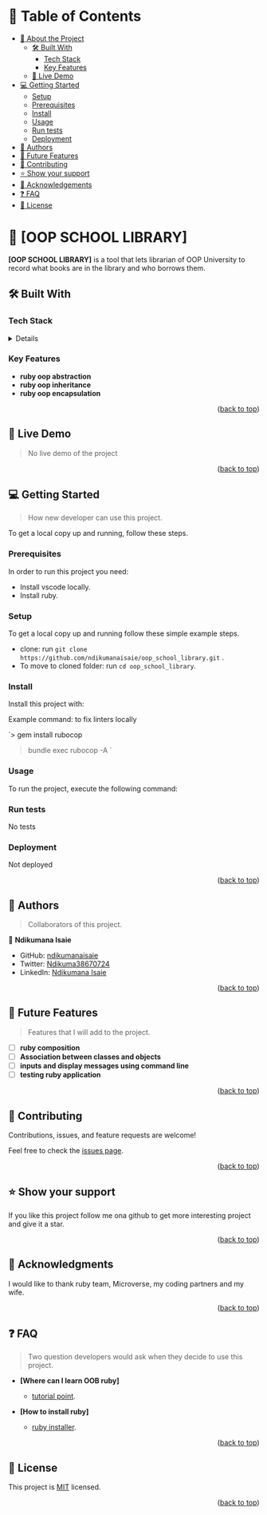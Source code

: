 <a name="readme-top"></a>
# 📗 Table of Contents

- [📖 About the Project](#about-project)
  - [🛠 Built With](#built-with)
    - [Tech Stack](#tech-stack)
    - [Key Features](#key-features)
  - [🚀 Live Demo](#live-demo)
- [💻 Getting Started](#getting-started)
  - [Setup](#setup)
  - [Prerequisites](#prerequisites)
  - [Install](#install)
  - [Usage](#usage)
  - [Run tests](#run-tests)
  - [Deployment](#triangular_flag_on_post-deployment)
- [👥 Authors](#authors)
- [🔭 Future Features](#future-features)
- [🤝 Contributing](#contributing)
- [⭐️ Show your support](#support)
- [🙏 Acknowledgements](#acknowledgements)
- [❓ FAQ](#faq)
- [📝 License](#license)

# 📖 [OOP SCHOOL LIBRARY] <a name="about-project"></a>

**[OOP SCHOOL LIBRARY]** is a tool that lets librarian of OOP University to record what books are in the library and who borrows them.

## 🛠 Built With <a name="built-with"></a>

### Tech Stack <a name="tech-stack"></a>

<details>
  <ul>
    <li><a href="https://www.tutorialspoint.com/ruby/index.htm">ruby</a></li>
    <li><a href="https://github.com">gitflow</a></li>
  </ul>
</details>

### Key Features <a name="key-features"></a>

- **ruby oop abstraction**
- **ruby oop inheritance**
- **ruby oop encapsulation**

<p align="right">(<a href="#readme-top">back to top</a>)</p>

## 🚀 Live Demo <a name="live-demo"></a>

> No live demo of the project

<p align="right">(<a href="#readme-top">back to top</a>)</p>

## 💻 Getting Started <a name="getting-started"></a>

> How new developer can use this project.

To get a local copy up and running, follow these steps.

### Prerequisites

In order to run this project you need:

- Install vscode locally.
- Install ruby.

### Setup

To get a local copy up and running follow these simple example steps.

- clone: run `git clone https://github.com/ndikumanaisaie/oop_school_library.git` .
- To move to cloned folder: run `cd oop_school_library`.

### Install

Install this project with:


Example command: to fix linters locally

`> gem install rubocop
 > bundle exec rubocop -A
`

### Usage

To run the project, execute the following command:

### Run tests

No tests

### Deployment

Not deployed

<p align="right">(<a href="#readme-top">back to top</a>)</p>

## 👥 Authors <a name="authors"></a>

> Collaborators of this project.

👤 **Ndikumana Isaie**

- GitHub: [ndikumanaisaie](https://github.com/ndikumanaisaie)
- Twitter: [Ndikuma38670724](https://twitter.com/Ndikuma38670724)
- LinkedIn: [Ndikumana Isaie](https://www.linkedin.com/in/ndikumanaisaie/)

<p align="right">(<a href="#readme-top">back to top</a>)</p>

## 🔭 Future Features <a name="future-features"></a>

> Features that I will add to the project.

- [ ] **ruby composition**
- [ ] **Association between classes and objects**
- [ ] **inputs and display messages using command line**
- [ ] **testing ruby application**

<p align="right">(<a href="#readme-top">back to top</a>)</p>

## 🤝 Contributing <a name="contributing"></a>

Contributions, issues, and feature requests are welcome!

Feel free to check the [issues page](../../issues/).

<p align="right">(<a href="#readme-top">back to top</a>)</p>

## ⭐️ Show your support <a name="support"></a>

If you like this project follow me ona github to get more interesting project and give it a star.

<p align="right">(<a href="#readme-top">back to top</a>)</p>

## 🙏 Acknowledgments <a name="acknowledgements"></a>

I would like to thank ruby team, Microverse, my coding partners and my wife.

<p align="right">(<a href="#readme-top">back to top</a>)</p>

## ❓ FAQ <a name="faq"></a>

> Two question developers would ask when they decide to use this project.

- **[Where can I learn OOB ruby]**

  - [tutorial point](https://www.tutorialspoint.com/ruby/index.htm).

- **[How to install ruby]**

  - [ruby installer](https://rubyinstaller.org/).

<p align="right">(<a href="#readme-top">back to top</a>)</p>

## 📝 License <a name="license"></a>

This project is [MIT](./LICENSE) licensed.

<p align="right">(<a href="#readme-top">back to top</a>)</p>
